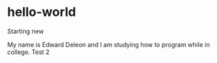 # hello-world
Starting new

My name is Edward Deleon and I am studying how to program while in college.
Test 2
